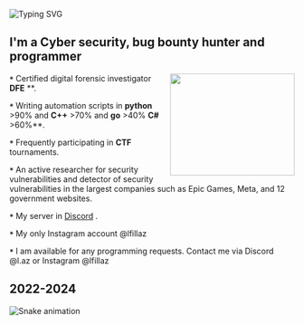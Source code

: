 ![Typing SVG](https://private-user-images.githubusercontent.com/114345508/330197001-83bff9fa-ccfc-4d64-8000-6902a2805d48.svg?jwt=eyJhbGciOiJIUzI1NiIsInR5cCI6IkpXVCJ9.eyJpc3MiOiJnaXRodWIuY29tIiwiYXVkIjoicmF3LmdpdGh1YnVzZXJjb250ZW50LmNvbSIsImtleSI6ImtleTUiLCJleHAiOjE3MTU2MzI3MDEsIm5iZiI6MTcxNTYzMjQwMSwicGF0aCI6Ii8xMTQzNDU1MDgvMzMwMTk3MDAxLTgzYmZmOWZhLWNjZmMtNGQ2NC04MDAwLTY5MDJhMjgwNWQ0OC5zdmc_WC1BbXotQWxnb3JpdGhtPUFXUzQtSE1BQy1TSEEyNTYmWC1BbXotQ3JlZGVudGlhbD1BS0lBVkNPRFlMU0E1M1BRSzRaQSUyRjIwMjQwNTEzJTJGdXMtZWFzdC0xJTJGczMlMkZhd3M0X3JlcXVlc3QmWC1BbXotRGF0ZT0yMDI0MDUxM1QyMDMzMjFaJlgtQW16LUV4cGlyZXM9MzAwJlgtQW16LVNpZ25hdHVyZT00YzMzMDYxZjIyMTZkMmUwMzQ5N2YxMzc2YzM3YmRlMDA0NmUyZjM2NWYwYzFlYjFhYTM4YzZhNjJkOWZlNGQ4JlgtQW16LVNpZ25lZEhlYWRlcnM9aG9zdCZhY3Rvcl9pZD0wJmtleV9pZD0wJnJlcG9faWQ9MCJ9.z9Y6EZY6Y757KmtaPBA70k2zjWgjZNJR3sT3-QyUISY)

## I'm a Cyber security, bug bounty hunter and programmer
<p1>
  <img height="180" width="220" align="right" src="[https://github.com/0x157/0x157/assets/102762345/045bdd0b-e764-4349-92f1-e959cdc29878](https://discord.com/assets/f2e7e039481fe710db89197038b53d11.svg)" >  
</p1>

**`*`** Certified digital forensic investigator **DFE** **.

**`*`** Writing automation scripts in **python** >90% and **C++** >70% and **go** >40% **C#** >60%**.

**`*`** Frequently participating in **CTF** tournaments.

**`*`** An active researcher for security vulnerabilities and detector of security vulnerabilities in the largest companies such as Epic Games, Meta, and 12 government websites.

**`*`** My server in [Discord](https://discord.gg/tpbVvUgcE3)  .

**`*`** My only Instagram account @lfillaz 

**`*`** I am available for any programming requests. Contact me via Discord @l.az or Instagram @lfillaz

## 2022-2024
![Snake animation]([https://github.com/0x157/0x157/blob/output/github-contribution-grid-snake-dark.svg](https://github-production-user-asset-6210df.s3.amazonaws.com/114345508/330197420-491a28a8-e7ea-4f79-b702-665d7739fe29.svg?X-Amz-Algorithm=AWS4-HMAC-SHA256&X-Amz-Credential=AKIAVCODYLSA53PQK4ZA%2F20240513%2Fus-east-1%2Fs3%2Faws4_request&X-Amz-Date=20240513T203508Z&X-Amz-Expires=300&X-Amz-Signature=300f5d0cc1d57618c5fc63d686d98bbf92c1cf7f623e8bf06109a13e866acc2f&X-Amz-SignedHeaders=host&actor_id=114345508&key_id=0&repo_id=800160867))
